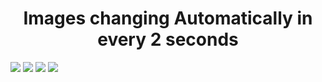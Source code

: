 
<h1 align="center"><strong>Images changing Automatically in every 2 seconds</strong></h1>

<img src="https://github.com/kunalkanse/CSS/assets/92772714/b371c069-eea5-4f5a-bb73-a2ec4b56e2c6"/>

<img src="https://github.com/kunalkanse/CSS/assets/92772714/897f3ab4-83f8-4438-af9e-5186e6ebc070"/>

<img src="https://github.com/kunalkanse/CSS/assets/92772714/c09cca01-13e6-47ac-a3c8-6882ad07912f"/>

<img src="https://github.com/kunalkanse/CSS/assets/92772714/ee38a96a-540a-4437-861f-aeb10043de1f"/>
